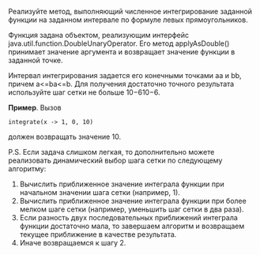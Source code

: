 Реализуйте метод, выполняющий численное интегрирование заданной функции на заданном интервале по формуле левых прямоугольников.

Функция задана объектом, реализующим интерфейс java.util.function.DoubleUnaryOperator. Его метод applyAsDouble() принимает значение аргумента и возвращает значение функции в заданной точке.

Интервал интегрирования задается его конечными точками aa и bb, причем a<=ba<=b. Для получения достаточно точного результата используйте шаг сетки не больше 10−610−6.

**Пример**. Вызов
```
integrate(x -> 1, 0, 10)
```
должен возвращать значение 10.

P.S. Если задача слишком легкая, то дополнительно можете реализовать динамический выбор шага сетки по следующему алгоритму:

1. Вычислить приближенное значение интеграла функции при начальном значении шага сетки (например, 1).
2. Вычислить приближенное значение интеграла функции при более мелком шаге сетки (например, уменьшить шаг сетки в два раза).
3. Если разность двух последовательных приближений интеграла функции достаточно мала, то завершаем алгоритм и возвращаем текущее приближение в качестве результата.
4. Иначе возвращаемся к шагу 2.